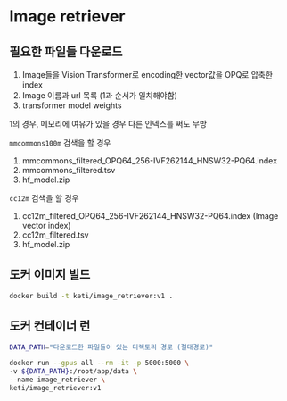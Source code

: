 # Image retriever

## 필요한 파일들 다운로드

1. Image들을 Vision Transformer로 encoding한 vector값을 OPQ로 압축한 index
2. Image 이름과 url 목록 (1과 순서가 일치해야함)
3. transformer model weights

1의 경우, 메모리에 여유가 있을 경우 다른 인덱스를 써도 무방

`mmcommons100m` 검색을 할 경우

1. mmcommons_filtered_OPQ64_256-IVF262144_HNSW32-PQ64.index
2. mmcommons_filtered.tsv
3. hf_model.zip

`cc12m` 검색을 할 경우

1. cc12m_filtered_OPQ64_256-IVF262144_HNSW32-PQ64.index (Image vector index)
2. cc12m_filtered.tsv
3. hf_model.zip



## 도커 이미지 빌드
```bash
docker build -t keti/image_retriever:v1 .
```

## 도커 컨테이너 런
```bash
DATA_PATH="다운로드한 파일들이 있는 디렉토리 경로 (절대경로)"

docker run --gpus all --rm -it -p 5000:5000 \
-v ${DATA_PATH}:/root/app/data \
--name image_retriever \
keti/image_retriever:v1
```




